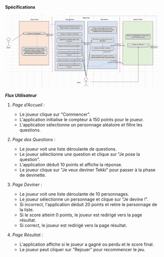 **Spécifications**

<img title="a title" alt="Alt text" src="https://github.com/jolehuit/tekki/blob/master/DiagrammeFLUX.png">

***Flux Utilisateur***

1. *Page d’Accueil :*
   - Le joueur clique sur "Commencer".
   - L'application initialise le compteur à 150 points pour le joueur.
   - L'application sélectionne un personnage aléatoire et filtre les questions.

2. *Page des Questions :*
   - Le joueur voit une liste déroulante de questions.
   - Le joueur sélectionne une question et clique sur "Je pose la question".
   - L'application déduit 10 points et affiche la réponse.
   - Le joueur clique sur "Je veux deviner Tekki" pour passer à la phase de devinette.

3. *Page Deviner :*
   - Le joueur voit une liste déroulante de 10 personnages.
   - Le joueur sélectionne un personnage et clique sur "Je devine !".
   - Si incorrect, l'application déduit 20 points et retire le personnage de la liste.
   - Si le score atteint 0 points, le joueur est redirigé vers la page résultat.
   - Si correct, le joueur est redirigé vers la page résultat.

4. *Page Résultat :*
   - L'application affiche si le joueur a gagné ou perdu et le score final.
   - Le joueur peut cliquer sur "Rejouer" pour recommencer le jeu.





